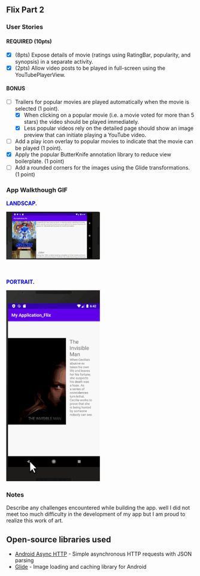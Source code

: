 
## Flix Part 2

### User Stories

#### REQUIRED (10pts)

- [X] (8pts) Expose details of movie (ratings using RatingBar, popularity, and synopsis) in a separate activity.
- [X] (2pts) Allow video posts to be played in full-screen using the YouTubePlayerView.

#### BONUS

- [ ] Trailers for popular movies are played automatically when the movie is selected (1 point).
  - [X] When clicking on a popular movie (i.e. a movie voted for more than 5 stars) the video should be played immediately.
  - [X] Less popular videos rely on the detailed page should show an image preview that can initiate playing a YouTube video.
- [ ] Add a play icon overlay to popular movies to indicate that the movie can be played (1 point).
- [X] Apply the popular ButterKnife annotation library to reduce view boilerplate. (1 point)
- [ ] Add a rounded corners for the images using the Glide transformations. (1 point)

### App Walkthough GIF

<p><font color="blue"><b>LANDSCAP.</b></font></p>

<img src="https://raw.githubusercontent.com/Sluckson/flix-2/master/Luckson-screencast-00012.gif" width=250><br><br><br>
<p><font color="blue"><b>PORTRAIT.</b></font></p>
<img src="https://raw.githubusercontent.com/Sluckson/flix-2/master/Luckson-screencast-00010.gif" width=250><br>

### Notes

Describe any challenges encountered while building the app.
well I did not meet too much difficulty in the development of my app but I am proud to realize this work of art.

## Open-source libraries used
- [Android Async HTTP](https://github.com/codepath/CPAsyncHttpClient) - Simple asynchronous HTTP requests with JSON parsing
- [Glide](https://github.com/bumptech/glide) - Image loading and caching library for Android
